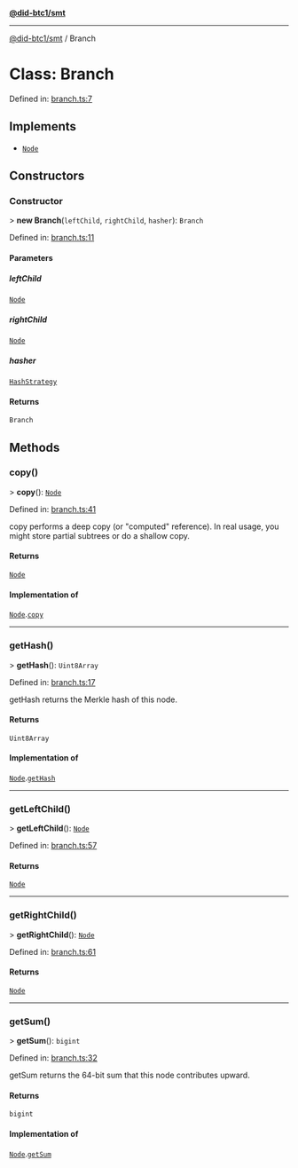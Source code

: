 [**@did-btc1/smt**](../README.md)

***

[@did-btc1/smt](../globals.md) / Branch

# Class: Branch

Defined in: [branch.ts:7](https://github.com/dcdpr/did-btc1-js/blob/4ab6f9915d95beed9bc633644c9db1539395f512/packages/smt/src/branch.ts#L7)

## Implements

- [`Node`](../interfaces/Node.md)

## Constructors

### Constructor

&gt; **new Branch**(`leftChild`, `rightChild`, `hasher`): `Branch`

Defined in: [branch.ts:11](https://github.com/dcdpr/did-btc1-js/blob/4ab6f9915d95beed9bc633644c9db1539395f512/packages/smt/src/branch.ts#L11)

#### Parameters

##### leftChild

[`Node`](../interfaces/Node.md)

##### rightChild

[`Node`](../interfaces/Node.md)

##### hasher

[`HashStrategy`](../interfaces/HashStrategy.md)

#### Returns

`Branch`

## Methods

### copy()

&gt; **copy**(): [`Node`](../interfaces/Node.md)

Defined in: [branch.ts:41](https://github.com/dcdpr/did-btc1-js/blob/4ab6f9915d95beed9bc633644c9db1539395f512/packages/smt/src/branch.ts#L41)

copy performs a deep copy (or "computed" reference).
In real usage, you might store partial subtrees or do a shallow copy.

#### Returns

[`Node`](../interfaces/Node.md)

#### Implementation of

[`Node`](../interfaces/Node.md).[`copy`](../interfaces/Node.md#copy)

***

### getHash()

&gt; **getHash**(): `Uint8Array`

Defined in: [branch.ts:17](https://github.com/dcdpr/did-btc1-js/blob/4ab6f9915d95beed9bc633644c9db1539395f512/packages/smt/src/branch.ts#L17)

getHash returns the Merkle hash of this node.

#### Returns

`Uint8Array`

#### Implementation of

[`Node`](../interfaces/Node.md).[`getHash`](../interfaces/Node.md#gethash)

***

### getLeftChild()

&gt; **getLeftChild**(): [`Node`](../interfaces/Node.md)

Defined in: [branch.ts:57](https://github.com/dcdpr/did-btc1-js/blob/4ab6f9915d95beed9bc633644c9db1539395f512/packages/smt/src/branch.ts#L57)

#### Returns

[`Node`](../interfaces/Node.md)

***

### getRightChild()

&gt; **getRightChild**(): [`Node`](../interfaces/Node.md)

Defined in: [branch.ts:61](https://github.com/dcdpr/did-btc1-js/blob/4ab6f9915d95beed9bc633644c9db1539395f512/packages/smt/src/branch.ts#L61)

#### Returns

[`Node`](../interfaces/Node.md)

***

### getSum()

&gt; **getSum**(): `bigint`

Defined in: [branch.ts:32](https://github.com/dcdpr/did-btc1-js/blob/4ab6f9915d95beed9bc633644c9db1539395f512/packages/smt/src/branch.ts#L32)

getSum returns the 64-bit sum that this node contributes upward.

#### Returns

`bigint`

#### Implementation of

[`Node`](../interfaces/Node.md).[`getSum`](../interfaces/Node.md#getsum)
